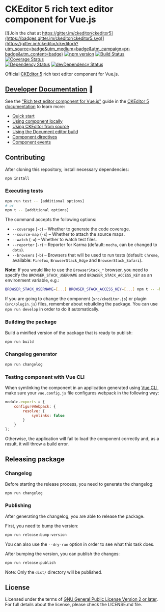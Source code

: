 # CKEditor 5 rich text editor component for Vue.js

[![Join the chat at https://gitter.im/ckeditor/ckeditor5](https://badges.gitter.im/ckeditor/ckeditor5.svg)](https://gitter.im/ckeditor/ckeditor5?utm_source=badge&utm_medium=badge&utm_campaign=pr-badge&utm_content=badge)
[![npm version](https://badge.fury.io/js/%40ckeditor%2Fckeditor5-vue.svg)](https://www.npmjs.com/package/@ckeditor/ckeditor5-vue)
[![Build Status](https://travis-ci.org/ckeditor/ckeditor5-vue.svg?branch=master)](https://travis-ci.org/ckeditor/ckeditor5-vue)
[![Coverage Status](https://coveralls.io/repos/github/ckeditor/ckeditor5-vue/badge.svg?branch=master)](https://coveralls.io/github/ckeditor/ckeditor5-vue?branch=master)
<br>
[![Dependency Status](https://david-dm.org/ckeditor/ckeditor5-vue/status.svg)](https://david-dm.org/ckeditor/ckeditor5-vue)
[![devDependency Status](https://david-dm.org/ckeditor/ckeditor5-vue/dev-status.svg)](https://david-dm.org/ckeditor/ckeditor5-vue?type=dev)

Official [CKEditor 5](https://ckeditor.com/ckeditor-5/) rich text editor component for Vue.js.

## [Developer Documentation](https://ckeditor.com/docs/ckeditor5/latest/builds/guides/integration/frameworks/vuejs.html) 📖

See the ["Rich text editor component for Vue.js"](https://ckeditor.com/docs/ckeditor5/latest/builds/guides/integration/frameworks/vuejs.html) guide in the [CKEditor 5 documentation](https://ckeditor.com/docs/ckeditor5/latest) to learn more:

* [Quick start](https://ckeditor.com/docs/ckeditor5/latest/builds/guides/integration/frameworks/vuejs.html#quick-start)
* [Using component locally](https://ckeditor.com/docs/ckeditor5/latest/builds/guides/integration/frameworks/vuejs.html#using-component-locally)
* [Using CKEditor from source](https://ckeditor.com/docs/ckeditor5/latest/builds/guides/integration/frameworks/vuejs.html#using-ckeditor-from-source)
* [Using the Document editor build](https://ckeditor.com/docs/ckeditor5/latest/builds/guides/integration/frameworks/vuejs.html#using-the-document-editor-build)
* [Component directives](https://ckeditor.com/docs/ckeditor5/latest/builds/guides/integration/frameworks/vuejs.html#component-directives)
* [Component events](https://ckeditor.com/docs/ckeditor5/latest/builds/guides/integration/frameworks/vuejs.html#component-events)

## Contributing

After cloning this repository, install necessary dependencies:

```bash
npm install
```

### Executing tests

```bash
npm run test -- [additional options]
# or
npm t -- [additional options]
```

The command accepts the following options:

* `--coverage` (`-c`) &ndash; Whether to generate the code coverage.
* `--source-map` (`-s`) &ndash; Whether to attach the source maps.
* `--watch` (`-w`) &ndash; Whether to watch test files.
* `--reporter` (`-r`) &ndash; Reporter for Karma (default: `mocha`, can be changed to `dots`).
* `--browsers` (`-b`) &ndash; Browsers that will be used to run tests (default: `Chrome`, available: `Firefox`, `BrowserStack_Edge` and `BrowserStack_Safari`).

**Note:** If you would like to use the `BrowserStack_*` browser, you need to specify the `BROWSER_STACK_USERNAME` and `BROWSER_STACK_ACCESS_KEY` as
an environment variable, e.g.:

```bash
BROWSER_STACK_USERNAME=[...] BROWSER_STACK_ACCESS_KEY=[...] npm t -- -b BrowserStack_Edge,BrowserStack_Safari -c
```

If you are going to change the component (`src/ckeditor.js`) or plugin (`src/plugin.js`) files, remember about rebuilding the package. You can use `npm run develop` in order to do it automatically.

### Building the package

Build a minified version of the package that is ready to publish:

```bash
npm run build
```

### Changelog generator

```bash
npm run changelog
```

### Testing component with Vue CLI

When symlinking the component in an application generated using [Vue CLI](https://cli.vuejs.org/), make sure your `vue.config.js` file configures webpack in the following way:

```js
module.exports = {
	configureWebpack: {
		resolve: {
			symlinks: false
		}
	}
};
```

Otherwise, the application will fail to load the component correctly and, as a result, it will throw a build error.

## Releasing package

### Changelog

Before starting the release process, you need to generate the changelog:

```bash
npm run changelog
```

### Publishing

After generating the changelog, you are able to release the package.

First, you need to bump the version:

```bash
npm run release:bump-version
```

You can also use the `--dry-run` option in order to see what this task does.

After bumping the version, you can publish the changes:

```bash
npm run release:publish
```

Note: Only the `dist/` directory will be published.

## License

Licensed under the terms of [GNU General Public License Version 2 or later](http://www.gnu.org/licenses/gpl.html). For full details about the license, please check the LICENSE.md file.
